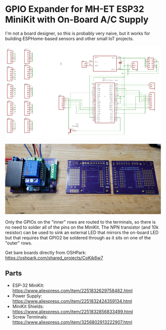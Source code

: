 # GPIO Expander for MH-ET ESP32 MiniKit with On-Board A/C Supply

I'm not a board designer, so this is probably very naive, but it works for building ESPHome-based sensors
and other small IoT projects.

![Schematic](schematic.png)

![Boards](boards.jpg)

Only the GPIOs on the "inner" rows are routed to the terminals, so there is no need to solder all
of the pins on the MiniKit. The NPN transistor (and 10k resistor) can be used to sink an external
LED that mirrors the on-board LED but that requires that GPIO2 be soldered through as it sits on
one of the "outer" rows.

Get bare boards directly from OSHPark: https://oshpark.com/shared_projects/CoKjk6w7

## Parts

* ESP-32 MiniKit: https://www.aliexpress.com/item/2251832629758482.html
* Power Supply: https://www.aliexpress.com/item/2251832424359134.html
* MiniKit Shields: https://www.aliexpress.com/item/2251832856833499.html
* Screw Terminals: https://www.aliexpress.com/item/3256802913222907.html
